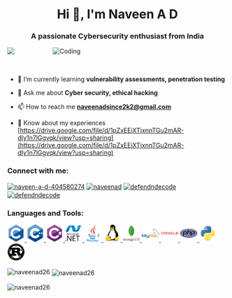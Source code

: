 <h1 align="center">Hi 👋, I'm Naveen A D</h1>
<h3 align="center">A passionate Cybersecurity enthusiast from India</h3>
<img align="right" alt="Coding" width="400" src="">

<p align="left"> <img src="https://imgs.search.brave.com/VqlJ-ILhrgCS-MHBw_Bk7v_fLt8t7bUx9iK9e4RpGQg/rs:fit:860:0:0:0/g:ce/aHR0cHM6Ly9pbWcu/ZnJlZXBpay5jb20v/cHJlbWl1bS1waG90/by9jeWJlcnNlY3Vy/aXR5LWlsbHVzdHJh/dGlvbnNfMTA2Mzgy/Ny0zMjUwNi5qcGc_/c2l6ZT02MjYmZXh0/PWpwZw" /> </p>

<p align="left"> <a href="https://twitter.com/" target="blank"><img src="https://img.shields.io/twitter/follow/?logo=twitter&style=for-the-badge" alt="" /></a> </p>

- 🌱 I’m currently learning **vulnerability assessments, penetration testing**

- 💬 Ask me about **Cyber security, ethical hacking**

- 📫 How to reach me **naveenadsince2k2@gmail.com**

- 📄 Know about my experiences [https://drive.google.com/file/d/1pZxEEiXTjxnnTGu2mAR-dIy1n7lGgvqk/view?usp=sharing](https://drive.google.com/file/d/1pZxEEiXTjxnnTGu2mAR-dIy1n7lGgvqk/view?usp=sharing)

<h3 align="left">Connect with me:</h3>
<p align="left">
<a href="https://linkedin.com/in/naveen-a-d-404580274" target="blank"><img align="center" src="https://raw.githubusercontent.com/rahuldkjain/github-profile-readme-generator/master/src/images/icons/Social/linked-in-alt.svg" alt="naveen-a-d-404580274" height="30" width="40" /></a>
<a href="https://fb.com/naveenad" target="blank"><img align="center" src="https://raw.githubusercontent.com/rahuldkjain/github-profile-readme-generator/master/src/images/icons/Social/facebook.svg" alt="naveenad" height="30" width="40" /></a>
<a href="https://instagram.com/defendndecode" target="blank"><img align="center" src="https://raw.githubusercontent.com/rahuldkjain/github-profile-readme-generator/master/src/images/icons/Social/instagram.svg" alt="defendndecode" height="30" width="40" /></a>
<a href="https://www.youtube.com/c/defendndecode" target="blank"><img align="center" src="https://raw.githubusercontent.com/rahuldkjain/github-profile-readme-generator/master/src/images/icons/Social/youtube.svg" alt="defendndecode" height="30" width="40" /></a>
</p>

<h3 align="left">Languages and Tools:</h3>
<p align="left"> <a href="https://www.cprogramming.com/" target="_blank" rel="noreferrer"> <img src="https://raw.githubusercontent.com/devicons/devicon/master/icons/c/c-original.svg" alt="c" width="40" height="40"/> </a> <a href="https://www.w3schools.com/cpp/" target="_blank" rel="noreferrer"> <img src="https://raw.githubusercontent.com/devicons/devicon/master/icons/cplusplus/cplusplus-original.svg" alt="cplusplus" width="40" height="40"/> </a> <a href="https://www.w3schools.com/cs/" target="_blank" rel="noreferrer"> <img src="https://raw.githubusercontent.com/devicons/devicon/master/icons/csharp/csharp-original.svg" alt="csharp" width="40" height="40"/> </a> <a href="https://dotnet.microsoft.com/" target="_blank" rel="noreferrer"> <img src="https://raw.githubusercontent.com/devicons/devicon/master/icons/dot-net/dot-net-original-wordmark.svg" alt="dotnet" width="40" height="40"/> </a> <a href="https://www.java.com" target="_blank" rel="noreferrer"> <img src="https://raw.githubusercontent.com/devicons/devicon/master/icons/java/java-original.svg" alt="java" width="40" height="40"/> </a> <a href="https://www.linux.org/" target="_blank" rel="noreferrer"> <img src="https://raw.githubusercontent.com/devicons/devicon/master/icons/linux/linux-original.svg" alt="linux" width="40" height="40"/> </a> <a href="https://www.mongodb.com/" target="_blank" rel="noreferrer"> <img src="https://raw.githubusercontent.com/devicons/devicon/master/icons/mongodb/mongodb-original-wordmark.svg" alt="mongodb" width="40" height="40"/> </a> <a href="https://www.mysql.com/" target="_blank" rel="noreferrer"> <img src="https://raw.githubusercontent.com/devicons/devicon/master/icons/mysql/mysql-original-wordmark.svg" alt="mysql" width="40" height="40"/> </a> <a href="https://www.oracle.com/" target="_blank" rel="noreferrer"> <img src="https://raw.githubusercontent.com/devicons/devicon/master/icons/oracle/oracle-original.svg" alt="oracle" width="40" height="40"/> </a> <a href="https://www.php.net" target="_blank" rel="noreferrer"> <img src="https://raw.githubusercontent.com/devicons/devicon/master/icons/php/php-original.svg" alt="php" width="40" height="40"/> </a> <a href="https://www.python.org" target="_blank" rel="noreferrer"> <img src="https://raw.githubusercontent.com/devicons/devicon/master/icons/python/python-original.svg" alt="python" width="40" height="40"/> </a> <a href="https://www.rust-lang.org" target="_blank" rel="noreferrer"> <img src="https://raw.githubusercontent.com/devicons/devicon/master/icons/rust/rust-plain.svg" alt="rust" width="40" height="40"/> </a> </p>

<p><img align="left" src="https://github-readme-stats.vercel.app/api/top-langs?username=naveenad26&show_icons=true&locale=en&layout=compact" alt="naveenad26" /></p>

<p>&nbsp;<img align="center" src="https://github-readme-stats.vercel.app/api?username=naveenad26&show_icons=true&locale=en" alt="naveenad26" /></p>

<p><img align="center" src="https://github-readme-streak-stats.herokuapp.com/?user=naveenad26&" alt="naveenad26" /></p>
